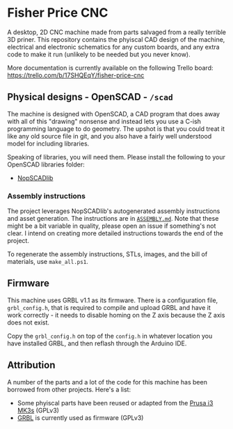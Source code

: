 # Fisher Price CNC

A desktop, 2D CNC machine made from parts salvaged from a
really terrible 3D priner. This repository contains the
phyiscal CAD design of the machine, electrical and electronic
schematics for any custom boards, and any extra code to make it
run (unlikely to be needed but you never know).

More documentation is currently available on the following
Trello board: https://trello.com/b/17SHQEqY/fisher-price-cnc

## Physical designs - OpenSCAD  - `/scad`

The machine is designed with OpenSCAD, a CAD program that does
away with all of this "drawing" nonsense and instead lets you
use a C-ish programming language to do geometry. The upshot
is that you could treat it like any old source file in git, and
you also have a fairly well understood model for including
libraries.

Speaking of libraries, you will need them. Please install the
following to your OpenSCAD libraries folder:

* [NopSCADlib](https://github.com/nophead/NopSCADlib)

### Assembly instructions

The project leverages NopSCADlib's autogenerated assembly instructions and asset generation. The
instructions are in [`ASSEMBLY.md`](ASSEMBLY.md). Note that these might be a bit variable in quality,
please open an issue if something's not clear. I intend on creating more detailed instructions
towards the end of the project.

To regenerate the assembly instructions, STLs, images, and the bill of materials, use `make_all.ps1`.

## Firmware

This machine uses GRBL v1.1 as its firmware. There is a configuration file, `grbl_config.h`, that is
required to compile and upload GRBL and have it work correctly - it needs to disable homing on the
Z axis because the Z axis does not exist.

Copy the `grbl_config.h` on top of the `config.h` in whatever location you have installed GRBL,
and then reflash through the Arduino IDE.

## Attribution

A number of the parts and a lot of the code for this machine
has been borrowed from other projects. Here's a list:

* Some phyiscal parts have been reused or adapted from the [Prusa i3 MK3s](https://github.com/prusa3d/Original-Prusa-i3/tree/MK3S/Printed-Parts/SCAD) (GPLv3)
* [GRBL](https://github.com/gnea/grbl) is currently used as firmware (GPLv3)